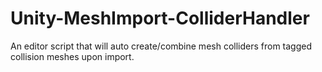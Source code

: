 # Unity-MeshImport-ColliderHandler
An editor script that will auto create/combine mesh colliders from tagged collision meshes upon import.
